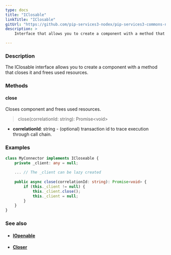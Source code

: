 ```yaml
---
type: docs
title: "IClosable"
linkTitle: "IClosable"
gitUrl: "https://github.com/pip-services3-nodex/pip-services3-commons-nodex"
description: >
    Interface that allows you to create a component with a method that closes it and frees used resources.

---
```


### Description

The IClosable interface allows you to create a component with a method that closes it and frees used resources.

### Methods

#### close
Closes component and frees used resources.

> close(correlationId: string): Promise\<void\>

- **correlationId**: string - (optional) transaction id to trace execution through call chain.

### Examples
```typescript
class MyConnector implements ICloseable {
    private _client: any = null;
    
    ... // The _client can be lazy created
    
    public async close(correlationId: string): Promise<void> {
        if (this._client != null) {
            this._client.close();
            this._client = null;
        }
    }
}

```

### See also
- #### [IOpenable](../iopenable)
- #### [Closer](../closer)
